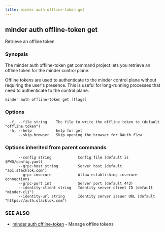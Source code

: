 ```yaml
---
title: minder auth offline-token get
---
```

## minder auth offline-token get

Retrieve an offline token

### Synopsis

The minder auth offline-token get command project lets you retrieve an offline token
for the minder control plane.

Offline tokens are used to authenticate to the minder control plane without
requiring the user's presence. This is useful for long-running processes
that need to authenticate to the control plane.

```
minder auth offline-token get [flags]
```

### Options

```
  -f, --file string    The file to write the offline token to (default "offline.token")
  -h, --help           help for get
      --skip-browser   Skip opening the browser for OAuth flow
```

### Options inherited from parent commands

```
      --config string            Config file (default is $PWD/config.yaml)
      --grpc-host string         Server host (default "api.stacklok.com")
      --grpc-insecure            Allow establishing insecure connections
      --grpc-port int            Server port (default 443)
      --identity-client string   Identity server client ID (default "minder-cli")
      --identity-url string      Identity server issuer URL (default "https://auth.stacklok.com")
```

### SEE ALSO

* [minder auth offline-token](minder_auth_offline-token.md)	 - Manage offline tokens

